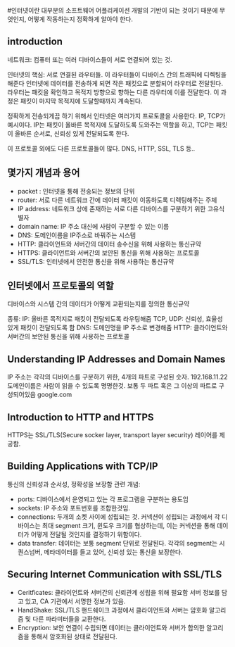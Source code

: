 #인터넷이란 대부분의 소프트웨어 어플리케이션 개발의 기반이 되는 것이기 때문에 무엇인지, 어떻게 작동하는지 정확하게 알아야 한다.

## introduction

네트워크:
컴퓨터 또는 여러 디바이스들이 서로 연결되어 있는 것.

인터넷의 핵심: 서로 연결된 라우터들.
이 라우터들이 디바이스 간의 트래픽에 디렉팅을 해준다
인터넷에 데이터를 전송하게 되면 작은 패킷으로 분할되어 라우터로 전달된다.
라우터는 패킷을 확인하고 목적지 방향으로 향하는 다른 라우터에 이를 전달한다.
이 과정은 패킷이 마지막 목적지에 도달할때까지 계속된다.

정확하게 전송되게끔 하기 위해서 인터넷은 여러가지 프로토콜을 사용한다.
IP, TCP가 예시이다.
IP는 패킷이 올바른 목적지에 도달하도록 도와주는 역할을 하고,
TCP는 패킷이 올바른 순서로, 신뢰성 있게 전달되도록 한다.

이 프로토콜 외에도 다른 프로토콜들이 많다.
DNS, HTTP, SSL, TLS 등..

## 몇가지 개념과 용어

- packet : 인터넷을 통해 전송되는 정보의 단위
- router: 서로 다른 네트워크 간에 데이터 패킷이 이동하도록 디렉팅해주는 주체
- IP address: 네트워크 상에 존재하는 서로 다른 디바이스를 구분하기 위한 고유식별자
- domain name: IP 주소 대신에 사람이 구분할 수 있는 이름
- DNS: 도메인이름을 IP주소로 바꿔주는 시스템
- HTTP: 클라이언트와 서버간의 데이터 송수신을 위해 사용하는 통신규약
- HTTPS: 클라이언트와 서버간의 보안된 통신을 위해 사용하는 프로토콜
- SSL/TLS: 인터넷에서 안전한 통신을 위해 사용하는 통신규약

## 인터넷에서 프로토콜의 역할

디바이스와 시스템 간의 데이터가 어떻게 교환되는지를 정의한 통신규약

종류:
IP: 올바른 목적지로 패킷이 전달되도록 라우팅해줌
TCP, UDP: 신뢰성, 효율성 있게 패킷이 전달되도록 함
DNS: 도메인명을 IP 주소로 변경해줌
HTTP: 클라이언트와 서버간의 보안된 통신을 위해 사용하는 프로토콜

## Understanding IP Addresses and Domain Names

IP 주소는 각각의 디바이스를 구분하기 위한, 4개의 파트로 구성된 숫자.
192.168.11.22
도메인이름은 사람이 읽을 수 있도록 명명한것.
보통 두 파트 혹은 그 이상의 파트로 구성되어있음
google.com

## Introduction to HTTP and HTTPS

HTTPS는 SSL/TLS(Secure socker layer, transport layer security) 레이어를 제공함.

## Building Applications with TCP/IP

통신의 신뢰성과 순서성, 정확성을 보장함
관련 개념:

- ports: 디바이스에서 운영되고 있는 각 프로그램을 구분하는 용도임
- sockets: IP 주소와 포트번호를 조합한것임.
- connections: 두개의 소켓 사이에 성립되는 것. 커넥션이 성립되는 과정에서 각 디바이스는 최대 segment 크기, 윈도우 크기를 협상하는데, 이는 커넥션을 통해 데이터가 어떻게 전달될 것인지를 결정하기 위함이다.
- data transfer: 데이터는 보통 segment 단위로 전달된다. 각각의 segment는 시퀀스넘버, 메타데이터를 들고 있어, 신뢰성 있는 통신을 보장한다.

## Securing Internet Communication with SSL/TLS

- Ceritficates: 클라이언트와 서버간의 신뢰관계 성립을 위해 필요함
  서버 정보를 담고 있고, CA 기관에서 서명한 정보가 있음.
- HandShake: SSL/TLS 핸드쉐이크 과정에서 클라이언트와 서버는 암호화 알고리즘 및 다른 파라미터들을 교환한다.
- Encryption: 보안 연결이 수립되면 데이터는 클라이언트와 서버가 합의한 알고리즘을 통해서 암호화된 상태로 전달된다.

